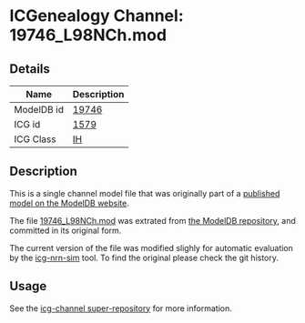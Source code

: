 # ICGenealogy Channel: 19746\_L98NCh.mod

## Details

Name | Description
---- | -----------
ModelDB id | [19746](http://senselab.med.yale.edu/ModelDB/ShowModel.cshtml?model=19746)
ICG id | [1579](http://icg.neurotheory.ox.ac.uk/channels/4/1579)
ICG Class | [IH](http://icg.neurotheory.ox.ac.uk/channels/4)

## Description

This is a single channel model file that was originally part of a [published model on the ModelDB website](http://senselab.med.yale.edu/mModelDB/ShowModel.cshtml?model=19746).


The file [19746\_L98NCh.mod](19746_L98NCh.mod) was extrated from [the ModelDB repository](http://senselab.med.yale.edu/ModelDB/ShowModel.cshtml?model=19746), and committed in its original form.

The current version of the file was modified slighly for automatic evaluation by the [icg-nrn-sim](https://github.com/icgenealogy/icg-nrn-sim) tool. To find the original please check the git history.


## Usage

See the [icg-channel super-repository](https://github.com/icgenealogy/icg-channels) for more information.